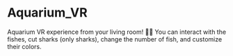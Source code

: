 # Aquarium_VR
Aquarium VR experience from your living room! 🌊🐠 You can interact with the fishes, cut sharks (only sharks), change the number of fish, and customize their colors.
